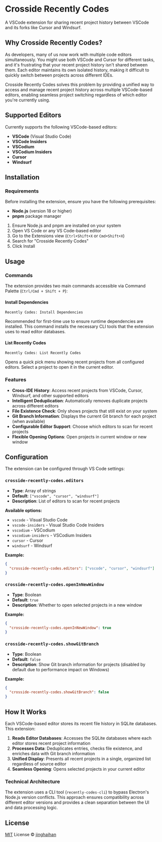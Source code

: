 # Crosside Recently Codes

A VSCode extension for sharing recent project history between VSCode and its forks like Cursor and Windsurf.

## Why Crosside Recently Codes?

As developers, many of us now work with multiple code editors simultaneously. You might use both VSCode and Cursor for different tasks, and it's frustrating that your recent project history isn't shared between them. Each editor maintains its own isolated history, making it difficult to quickly switch between projects across different IDEs.

Crosside Recently Codes solves this problem by providing a unified way to access and manage recent project history across multiple VSCode-based editors, enabling seamless project switching regardless of which editor you're currently using.

## Supported Editors

Currently supports the following VSCode-based editors:

- **VSCode** (Visual Studio Code)
- **VSCode Insiders**
- **VSCodium**
- **VSCodium Insiders**
- **Cursor**
- **Windsurf**

## Installation

### Requirements

Before installing the extension, ensure you have the following prerequisites:

- **Node.js** (version 18 or higher)
- **pnpm** package manager

1. Ensure Node.js and pnpm are installed on your system
2. Open VS Code or any VS Code-based editor
3. Go to the Extensions view (`Ctrl+Shift+X` or `Cmd+Shift+X`)
4. Search for "Crosside Recently Codes"
5. Click Install

## Usage

### Commands

The extension provides two main commands accessible via Command Palette (`Ctrl/Cmd + Shift + P`):

#### Install Dependencies
```
Recently Codes: Install Dependencies
```
Recommended for first-time use to ensure runtime dependencies are installed. This command installs the necessary CLI tools that the extension uses to read editor databases.

#### List Recently Codes
```
Recently Codes: List Recently Codes
```
Opens a quick pick menu showing recent projects from all configured editors. Select a project to open it in the current editor.

### Features

- **Cross-IDE History**: Access recent projects from VSCode, Cursor, Windsurf, and other supported editors
- **Intelligent Deduplication**: Automatically removes duplicate projects across different editors
- **File Existence Check**: Only shows projects that still exist on your system
- **Git Branch Information**: Displays the current Git branch for each project (when available)
- **Configurable Editor Support**: Choose which editors to scan for recent projects
- **Flexible Opening Options**: Open projects in current window or new window

## Configuration

The extension can be configured through VS Code settings:

### `crosside-recently-codes.editors`
- **Type**: Array of strings
- **Default**: `["vscode", "cursor", "windsurf"]`
- **Description**: List of editors to scan for recent projects

**Available options:**
- `vscode` - Visual Studio Code
- `vscode-insiders` - Visual Studio Code Insiders
- `vscodium` - VSCodium
- `vscodium-insiders` - VSCodium Insiders
- `cursor` - Cursor
- `windsurf` - Windsurf

**Example:**
```json
{
  "crosside-recently-codes.editors": ["vscode", "cursor", "windsurf"]
}
```

### `crosside-recently-codes.openInNewWindow`
- **Type**: Boolean
- **Default**: `true`
- **Description**: Whether to open selected projects in a new window

**Example:**
```json
{
  "crosside-recently-codes.openInNewWindow": true
}
```

### `crosside-recently-codes.showGitBranch`
- **Type**: Boolean
- **Default**: `false`
- **Description**: Show Git branch information for projects (disabled by default due to performance impact on Windows)

**Example:**
```json
{
  "crosside-recently-codes.showGitBranch": false
}
```

## How It Works

Each VSCode-based editor stores its recent file history in SQLite databases. This extension:

1. **Reads Editor Databases**: Accesses the SQLite databases where each editor stores recent project information
2. **Processes Data**: Deduplicates entries, checks file existence, and enriches data with Git branch information
3. **Unified Display**: Presents all recent projects in a single, organized list regardless of source editor
4. **Seamless Opening**: Opens selected projects in your current editor

### Technical Architecture

The extension uses a CLI tool (`recently-codes-cli`) to bypass Electron's Node.js version conflicts. This approach ensures compatibility across different editor versions and provides a clean separation between the UI and data processing logic.

## License

[MIT](./LICENSE.md) License © [jinghaihan](https://github.com/jinghaihan)
